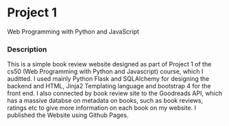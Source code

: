# Project 1

Web Programming with Python and JavaScript

### Description
This is a simple book review website designed as part of Project 1 of the cs50 (Web Programming with Python and Javascript) course, which I auditted. I used mainly Python Flask and SQLAlchemy for designing the backend and HTML, Jinja2 Templating language and bootstrap 4 for the front end. I also connected by book review site to the Goodreads API, which has a massive databse on metadata on books, such as book reviews, ratings etc to give more information on each book on my website. I published the Website using Github Pages.
